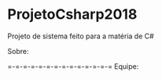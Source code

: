 # ProjetoCsharp2018
Projeto de sistema feito para a matéria de C#

Sobre:



=-=-=-=-=-=-=-=-=-=-=-=-=-=
Equipe:
